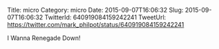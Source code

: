 Title: micro
Category: micro
Date: 2015-09-07T16:06:32
Slug: 2015-09-07T16:06:32
TwitterId: 640919084159242241
TweetUrl: https://twitter.com/mark_philpot/status/640919084159242241

I Wanna Renegade Down!